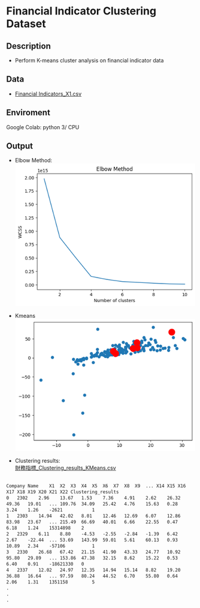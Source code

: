 # Financial Indicator Clustering Dataset

## Description
* Perform K-means cluster analysis on financial indicator data

## Data

* [Financial Indicators_X1.csv](https://github.com/JueXuanChen/MyProjects/blob/main/03_Financial_Indicators_Clustering/Financial%20Indicators_X1.csv)


## Enviroment
Google Colab: python 3/ CPU

## Output
* Elbow Method:\
![Elbow Method](https://github.com/JueXuanChen/MyProjects/blob/main/03_Financial_Indicators_Clustering/Elbow_Method.png)


* Kmeans\
![Kmeans](https://github.com/JueXuanChen/MyProjects/blob/main/03_Financial_Indicators_Clustering/KMeans.png)

* Clustering results:\
[財務指標_Clustering_results_KMeans.csv](https://github.com/JueXuanChen/MyProjects/blob/main/03_Financial_Indicators_Clustering/%E8%B2%A1%E5%8B%99%E6%8C%87%E6%A8%99_Clustering_results_KMeans.csv)

```

Company Name	X1	X2	X3	X4	X5	X6	X7	X8	X9	...	X14	X15	X16	X17	X18	X19	X20	X21	X22	Clustering_results
0	2302	2.96	13.67	1.53	7.36	4.91	2.62	26.32	49.36	19.01	...	109.76	34.09	25.42	4.76	15.63	0.28	3.24	1.26	-2621	        1
1	2303	14.94	42.02	8.01	12.46	12.69	6.07	12.86	83.98	23.67	...	215.49	66.69	40.01	6.66	22.55	0.47	6.18	1.24	15314898	2
2	2329	6.11	8.80	-4.53	-2.55	-2.84	-1.39	6.42	2.67	-22.44	...	53.69	143.99	59.01	5.61	60.13	0.93	10.89	2.34	-57106	        1
3	2330	26.68	67.42	21.15	41.90	43.33	24.77	10.92	95.80	29.89	...	153.86	47.38	32.15	8.62	15.22	0.53	6.40	0.91	-18621330	0
4	2337	12.02	24.97	12.35	14.94	15.14	8.82	19.20	36.88	16.64	...	97.59	80.24	44.52	6.70	55.80	0.64	2.06	1.31	1351158	        5
.
.
.

```

